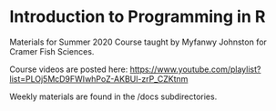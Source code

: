 # Introduction to Programming in R

Materials for Summer 2020 Course taught by Myfanwy Johnston for Cramer Fish Sciences.

Course videos are posted here: https://www.youtube.com/playlist?list=PLOj5McD9FWIwhPoZ-AKBUl-zrP_CZKtnm

Weekly materials are found in the /docs subdirectories.
